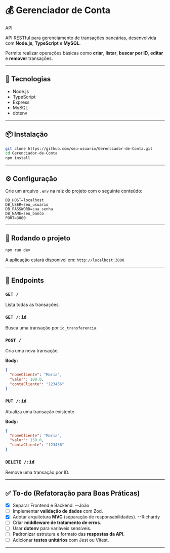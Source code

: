 # 💰 Gerenciador de Conta

API

API RESTful para gerenciamento de transações bancárias, desenvolvida com **Node.js**, **TypeScript** e **MySQL**.

Permite realizar operações básicas como **criar**, **listar**, **buscar por ID**, **editar** e **remover** transações.

---

## 🧰 Tecnologias

- Node.js
- TypeScript
- Express
- MySQL
- dotenv

---

## 📦 Instalação

```bash
git clone https://github.com/seu-usuario/Gerenciador-de-Conta.git
cd Gerenciador-de-Conta
npm install
```

---

## ⚙️ Configuração

Crie um arquivo `.env` na raiz do projeto com o seguinte conteúdo:

```
DB_HOST=localhost
DB_USER=seu_usuario
DB_PASSWORD=sua_senha
DB_NAME=seu_banco
PORT=3000
```

---

## 🚀 Rodando o projeto

```bash
npm run dev
```

A aplicação estará disponível em: `http://localhost:3000`

---

## 📌 Endpoints

### `GET /`

Lista todas as transações.

### `GET /:id`

Busca uma transação por `id_transferencia`.

### `POST /`

Cria uma nova transação.

**Body:**

```json
{
  "nomeCliente": "Maria",
  "valor": 100.0,
  "contaCliente": "123456"
}
```

### `PUT /:id`

Atualiza uma transação existente.

**Body:**

```json
{
  "nomeCliente": "Maria",
  "valor": 150.0,
  "contaCliente": "123456"
}
```

### `DELETE /:id`

Remove uma transação por ID.

---

## ✅ To-do (Refatoração para Boas Práticas)

- [x] Separar Frontend e Backend. --João
- [ ] Implementar **validação de dados** com Zod.
- [x] Adotar arquitetura **MVC** (separação de responsabilidades). --Richardy
- [ ] Criar **middleware de tratamento de erros**.
- [ ] Usar **dotenv** para variáveis sensíveis.
- [ ] Padronizar estrutura e formato das **respostas da API**.
- [ ] Adicionar **testes unitários** com Jest ou Vitest.

---
